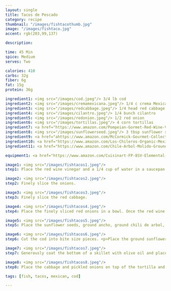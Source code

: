 ```yaml
---
layout: single
title: Tacos de Pescado
category: recipe
thumbnail: "/images/fishtacothumb.jpg"
image: "/images/fishtaco.jpg"
accent: rgb(203,99,137)

description:

time: 45 Min
spice: Medium
serves: Two

calories: 410
carbs: 32g
fiber: 6g
fat: 15g
protein: 36g

ingredient1: <img src="/images/cod.jpeg"/> 3/4 lb cod
ingredient2: <img src="/images/cremamexicana.jpeg"/> 1/4 c crema Mexicana
ingredient3: <img src="/images/redcabbage.jpeg"/> 1/4 head red cabbage
ingredient4: <img src="/images/cilantro.jpeg"/> 1/4 bunch cilantro
ingredient5: <img src="/images/redonion.jpeg"/> 1/2 red onion
ingredient6: <img src="/images/tortillas.jpeg"/> 4 corn tortillas
ingredient7: <a href="https://www.amazon.com/Pompeian-Gormet-Red-Wine-Vinegar/dp/B0004MUGNU/ref=as_li_ss_tl?ie=UTF8&qid=1488260076&sr=8-2&keywords=red+wine+vinegar&linkCode=ll1&tag=cilalime09-20&linkId=10b0dbb1f96ff30d0ae65f972fffa6fb"><img src="/images/redwinevin.jpeg"/> 1/4 cup red wine vinegar </a>
ingredient8: <img src="/images/sunflowerseed.jpeg"/> 3 tbsp sunflower seeds
ingredient9: <a href="ahttps://www.amazon.com/McCormick-Gourmet-Collection-1-62-Ounce-Packaging/dp/B006NIPC5Q/ref=as_li_ss_tl?rps=1&ie=UTF8&qid=1488259847&sr=8-3&keywords=ancho+powder&refinements=p_85:2470955011&th=1&linkCode=ll1&tag=cilalime09-20&linkId=441ced566d452b513e856aff6a5ee9e4"><img src="/images/groundancho.jpeg"/> 1 tsp ground ancho </a>
ingredient10: <a href="https://www.amazon.com/Los-Chileros-Organic-Mexico-Powder/dp/B00F9WYIC0/ref=as_li_ss_tl?rps=1&ie=UTF8&qid=1488259909&sr=8-1&keywords=new+mexico+chili+powder&refinements=p_85:2470955011&linkCode=ll1&tag=cilalime09-20&linkId=860e500325c7ae79e82f3f9fa23463cf"><img src="/images/nmchilipowder.jpeg"/> 1 tsp NM chili powder</a>
ingredient11: <a href="https://www.amazon.com/Chile-Arbol-Molido-Ground-Chili/dp/B00BV4AVPI/ref=as_li_ss_tl?ie=UTF8&qid=1488260015&sr=8-1&keywords=ground+chili+de+arbol&linkCode=ll1&tag=cilalime09-20&linkId=6d4411b235b37531a311ca63ef3363d9"><img src="/images/chilidearbol.jpeg"/> 1/2 tsp ground chili de arbol</a>

equipment1: <a href="https://www.amazon.com/Cuisinart-FP-8SV-Elemental-Processor-Silver/dp/B00LBZOYAK/ref=as_li_ss_tl?s=kitchen&rps=1&ie=UTF8&qid=1488333884&sr=1-2&keywords=food+processor&refinements=p_72:1248915011,p_85:2470955011,p_89:Cuisinart&linkCode=ll1&tag=cilalime09-20&linkId=98d0ad7d0cfad4e6f6c32daff565e567"><img src="/images/foodprocessor.jpg"/> food processor </a>

image1: <img src="/images/fishtacos1.jpeg"/>
step1: Place the red wine vinegar and a 1/4 cup of water in a saucepan. Set on high heat to boil

image2: <img src="/images/fishtacos2.jpeg"/>
step2: Finely slice the onions.

image3: <img src="/images/fishtacos3.jpeg"/>
step3: Finely slice the red cabbage.

image4: <img src="/images/fishtacos4.jpeg"/>
step4: Place the finely sliced red onions in a bowl. Once the red wine vinegar begins to boil, pour it over the red onions. Set them aside and let the onions pickle for at least 15 minutes.

image5: <img src="/images/fishtacos5.jpeg"/>
step5: Place the sunflower seeds, ground ancho, ground chili de arbol, NM chili powder, and 1/2 a tsp of salt in a food processor. Pulse until the sunflower seeds are finely ground.

image6: <img src="/images/fishtacos6.jpeg"/>
step6: Cut the cod into bite size pieces. <p>Place the ground sunflower seeds in a bowl and toss the cod in the seeds to coat.</p>

image7: <img src="/images/fishtacos7.jpeg"/>
step7: Generously coat the bottom of a skillet with olive oil and place on medium high heat. Once the oil is hot place the cod in the pan. Cook for three minutes on each side giving the exterior a bit of color. Reduce the heat to low and cook for an additional minute on each side. <p>While the fish cooks, warm the tortillas, you can do this by quickly microwaving them or sticking them in the oven for a few minutes at 350.</p>

image8: <img src="/images/fishtacos8.jpeg"/>
step8: Place the cabbage and pickled onions on top of the tortilla and accent with the crema mexicana. Lay the cod on top. Sprinkle the cilantro leaves on top.

tags: [fish, tacos, mexican, cod]

---
```

